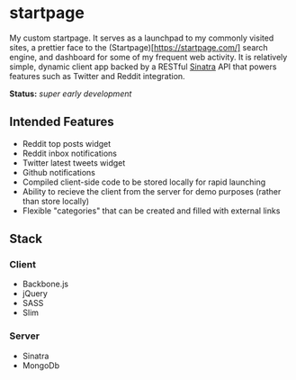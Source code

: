 # startpage
My custom startpage. It serves as a launchpad to my commonly visited sites, a prettier face to the (Startpage)[https://startpage.com/] search engine, and dashboard for some of my frequent web activity. It is relatively simple, dynamic client app backed by a RESTful [Sinatra](http://www.sinatrarb.com/) API that powers features such as Twitter and Reddit integration.

**Status:** *super early development*

## Intended Features
* Reddit top posts widget
* Reddit inbox notifications
* Twitter latest tweets widget
* Github notifications
* Compiled client-side code to be stored locally for rapid launching
* Ability to recieve the client from the server for demo purposes (rather than store locally)
* Flexible "categories" that can be created and filled with external links

## Stack
### Client
* Backbone.js
* jQuery
* SASS
* Slim
### Server
* Sinatra
* MongoDb
